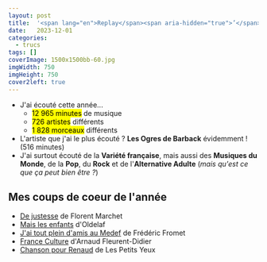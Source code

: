 ```yaml
---
layout: post
title:  '<span lang="en">Replay</span><span aria-hidden="true">’</span>2023'
date:   2023-12-01
categories: 
  - trucs
tags: []
coverImage: 1500x1500bb-60.jpg
imgWidth: 750
imgHeight: 750
cover2left: true
---
```


<ul>
	<li>J'ai écouté cette année...
		<ul>
			<li><mark>12&nbsp;965&nbsp;minutes</mark> de musique</li>
			<li><mark>726&nbsp;artistes</mark> différents</li>
			<li><mark>1&nbsp;828&nbsp;morceaux</mark> différents</li>
		</ul>
	</li>
	<li>L'artiste que j'ai le plus écouté&nbsp;? <strong>Les Ogres de Barback</strong> évidemment&nbsp;! (516&nbsp;minutes)</li>
	<li>J'ai surtout écouté de la <strong>Variété française</strong>, mais aussi des <strong>Musiques du Monde</strong>, de la <strong>Pop</strong>, du <strong>Rock</strong> et de l'<strong>Alternative Adulte</strong> (<em>mais qu'est ce que ça peut bien être&nbsp;?</em>)</li>
</ul>

<h2>Mes coups de coeur de l'année</h2>

<ul>
	<li><a href="https://music.apple.com/fr/album/de-justesse/1700235169?i=1700235755">De justesse</a> de Florent Marchet</li>
	<li><a href="https://music.apple.com/fr/album/mais-les-enfants/1339687675?i=1339687936">Mais les enfants</a> d'Oldelaf</li>
	<li><a href="https://music.apple.com/fr/album/jai-tout-plein-damis-au-medef/1046060929?i=1046061038">J'ai tout plein d'amis au <abbr>Medef</abbr></a> de Frédéric Fromet</li>
	<li><a href="https://music.apple.com/fr/album/france-culture/372017343?i=372017592">France Culture</a> d'Arnaud Fleurent-Didier</li>
	<li><a href="https://music.apple.com/fr/album/chanson-pour-renaud/896149078?i=896149084">Chanson pour Renaud</a> de Les Petits Yeux</li>
</ul>
